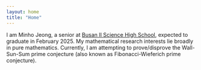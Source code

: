 ```yaml
---
layout: home
title: "Home"
---
```


I am Minho Jeong, a senior at <a href="bsis.hs.kr">Busan Il Science High School</a>, expected to graduate in February 2025. My mathematical research interests lie broadly in pure mathematics. Currently, I am attempting to prove/disprove the Wall-Sun-Sum prime conjecture (also known as Fibonacci-Wieferich prime conjecture).
